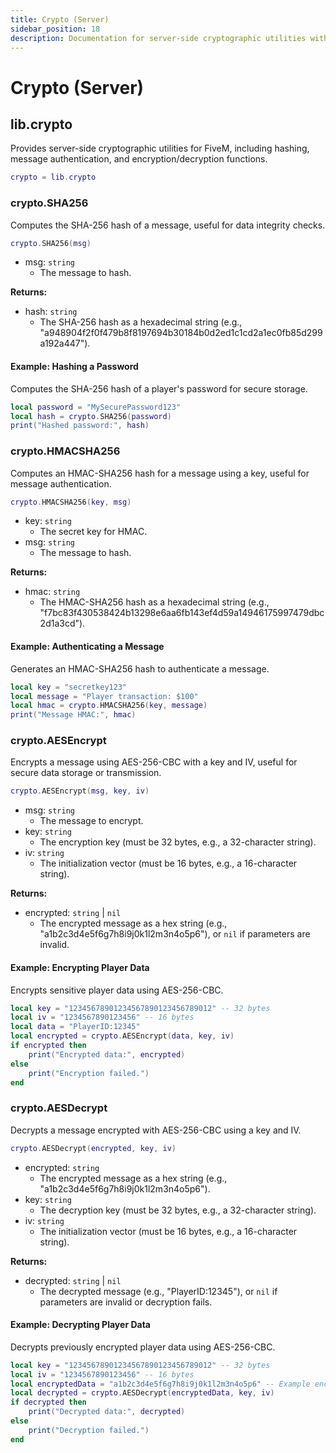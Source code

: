 ```yaml
---
title: Crypto (Server)
sidebar_position: 18
description: Documentation for server-side cryptographic utilities with qs_lib.
---
```


# Crypto (Server)

## lib.crypto

Provides server-side cryptographic utilities for FiveM, including hashing, message authentication, and encryption/decryption functions.

```lua
crypto = lib.crypto
```

### crypto.SHA256

Computes the SHA-256 hash of a message, useful for data integrity checks.

```lua
crypto.SHA256(msg)
```

- msg: `string`
  - The message to hash.

**Returns:**

- hash: `string`
  - The SHA-256 hash as a hexadecimal string (e.g., "a948904f2f0f479b8f8197694b30184b0d2ed1c1cd2a1ec0fb85d299a192a447").

#### Example: Hashing a Password

Computes the SHA-256 hash of a player's password for secure storage.

```lua title="Server: Hashing a Password"
local password = "MySecurePassword123"
local hash = crypto.SHA256(password)
print("Hashed password:", hash)
```

### crypto.HMACSHA256

Computes an HMAC-SHA256 hash for a message using a key, useful for message authentication.

```lua
crypto.HMACSHA256(key, msg)
```

- key: `string`
  - The secret key for HMAC.
- msg: `string`
  - The message to hash.

**Returns:**

- hmac: `string`
  - The HMAC-SHA256 hash as a hexadecimal string (e.g., "f7bc83f430538424b13298e6aa6fb143ef4d59a14946175997479dbc2d1a3cd").

#### Example: Authenticating a Message

Generates an HMAC-SHA256 hash to authenticate a message.

```lua title="Server: Authenticating a Message"
local key = "secretkey123"
local message = "Player transaction: $100"
local hmac = crypto.HMACSHA256(key, message)
print("Message HMAC:", hmac)
```

### crypto.AESEncrypt

Encrypts a message using AES-256-CBC with a key and IV, useful for secure data storage or transmission.

```lua
crypto.AESEncrypt(msg, key, iv)
```

- msg: `string`
  - The message to encrypt.
- key: `string`
  - The encryption key (must be 32 bytes, e.g., a 32-character string).
- iv: `string`
  - The initialization vector (must be 16 bytes, e.g., a 16-character string).

**Returns:**

- encrypted: `string` | `nil`
  - The encrypted message as a hex string (e.g., "a1b2c3d4e5f6g7h8i9j0k1l2m3n4o5p6"), or `nil` if parameters are invalid.

#### Example: Encrypting Player Data

Encrypts sensitive player data using AES-256-CBC.

```lua title="Server: Encrypting Player Data"
local key = "12345678901234567890123456789012" -- 32 bytes
local iv = "1234567890123456" -- 16 bytes
local data = "PlayerID:12345"
local encrypted = crypto.AESEncrypt(data, key, iv)
if encrypted then
    print("Encrypted data:", encrypted)
else
    print("Encryption failed.")
end
```

### crypto.AESDecrypt

Decrypts a message encrypted with AES-256-CBC using a key and IV.

```lua
crypto.AESDecrypt(encrypted, key, iv)
```

- encrypted: `string`
  - The encrypted message as a hex string (e.g., "a1b2c3d4e5f6g7h8i9j0k1l2m3n4o5p6").
- key: `string`
  - The decryption key (must be 32 bytes, e.g., a 32-character string).
- iv: `string`
  - The initialization vector (must be 16 bytes, e.g., a 16-character string).

**Returns:**

- decrypted: `string` | `nil`
  - The decrypted message (e.g., "PlayerID:12345"), or `nil` if parameters are invalid or decryption fails.

#### Example: Decrypting Player Data

Decrypts previously encrypted player data using AES-256-CBC.

```lua title="Server: Decrypting Player Data"
local key = "12345678901234567890123456789012" -- 32 bytes
local iv = "1234567890123456" -- 16 bytes
local encryptedData = "a1b2c3d4e5f6g7h8i9j0k1l2m3n4o5p6" -- Example encrypted hex string
local decrypted = crypto.AESDecrypt(encryptedData, key, iv)
if decrypted then
    print("Decrypted data:", decrypted)
else
    print("Decryption failed.")
end
```